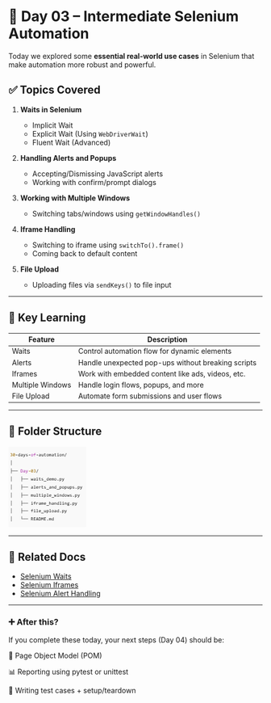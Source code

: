 
# 🚀 Day 03 – Intermediate Selenium Automation

Today we explored some **essential real-world use cases** in Selenium that make automation more robust and powerful.

## ✅ Topics Covered

1. **Waits in Selenium**
   - Implicit Wait
   - Explicit Wait (Using `WebDriverWait`)
   - Fluent Wait (Advanced)

2. **Handling Alerts and Popups**
   - Accepting/Dismissing JavaScript alerts
   - Working with confirm/prompt dialogs

3. **Working with Multiple Windows**
   - Switching tabs/windows using `getWindowHandles()`

4. **Iframe Handling**
   - Switching to iframe using `switchTo().frame()`
   - Coming back to default content

5. **File Upload**
   - Uploading files via `sendKeys()` to file input

---

## 🧠 Key Learning

| Feature | Description |
|--------|-------------|
| Waits | Control automation flow for dynamic elements |
| Alerts | Handle unexpected pop-ups without breaking scripts |
| Iframes | Work with embedded content like ads, videos, etc. |
| Multiple Windows | Handle login flows, popups, and more |
| File Upload | Automate form submissions and user flows |

---

## 📁 Folder Structure


![Directory Of Day 03 ](./assets/directory.png)



---



## 🔗 Related Docs

- [Selenium Waits](https://www.selenium.dev/documentation/webdriver/waits/)
- [Selenium Iframes](https://www.guru99.com/handling-iframes-selenium.html)
- [Selenium Alert Handling](https://www.toolsqa.com/selenium-webdriver/alert-in-selenium/)

---

### ➕ After this?

If you complete these today, your next steps (Day 04) should be:

🔧 Page Object Model (POM)

📊 Reporting using pytest or unittest

🧪 Writing test cases + setup/teardown
